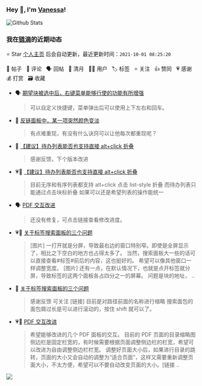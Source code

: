 ### Hey 👋, I'm [Vanessa](http://vanessa.b3log.org/)!

![Github Stats](https://github-readme-stats.vercel.app/api?username=Vanessa219&show_icons=true)

<!--events start -->

### 我在[链滴](https://ld246.com)的近期动态

⭐️ Star [个人主页](https://github.com/Vanessa219/Vanessa219) 后会自动更新，最近更新时间：`2021-10-01 08:25:20`

📝 帖子 &nbsp; 💬 评论 &nbsp; 🗣 回帖 &nbsp; 🌙 清月 &nbsp; 👨‍💻 用户 &nbsp; 🏷️ 标签 &nbsp; ⭐️ 关注 &nbsp; 👍 赞同 &nbsp; 💗 感谢 &nbsp; 💰 打赏 &nbsp; 🗃 收藏

* 🗣 [期望块被选中后，右键菜单能够行使的功能有所增强](https://ld246.com/article/1632969520294/comment/1632971589903#comments)

  > 可以自定义快捷键，菜单弹出后可以使用上下左右和回车。
* 💬 [反链面板中，某一项突然颜色变淡](https://ld246.com/article/1632915506502/comment/1632929657666#comments)

  > 有点难重现，有没有什么诀窍可以让他每次都重现呢？
* 💬 [【建议】待办列表能否也支持直接 alt+click 折叠](https://ld246.com/article/1632887385739/comment/1632903195249#comments)

  > 感谢反馈，下个版本改进
* 💗📝 [【建议】待办列表能否也支持直接 alt+click 折叠](https://ld246.com/article/1632887385739)

  > 目前无序和有序列表都支持 alt+click 点击 list-style 折叠 而待办列表只能通过点击块标折叠 如果可以还是希望列表的操作能统一
* 🗣 [PDF 交互改进](https://ld246.com/article/1632821203655/comment/1632897986377#comments)

  > 还没有修复，可点击链接查看修改进度。
* 💗📝 [关于标签搜索面板的三个问题](https://ld246.com/article/1632881087902)

  > [图片] 一打开就是分屏，导致最右边的窗口特别窄。即使是全屏显示了，相比之下空白的地方也占得太多了。 当然，搜索面板大一些的话可以直接查看#标签#前后的内容，这也挺好的。 希望可以像其他窗口一样调整宽度。 [图片] 还有一点，在默认情况下，也就是点开标签就分屏，导致标签的这两个面板各占四分之一的屏幕。 问题是块的地址， ..
* 💬 [关于标签搜索面板的三个问题](https://ld246.com/article/1632881087902/comment/1632898527160#comments)

  > 感谢反馈 可关注 [链接] 目前是对路径前面的名称进行缩略 搜索面包的面包屑过长是可以进行滚动的，按住 shift 就可以了。
* 💗📝 [PDF 交互改进](https://ld246.com/article/1632821203655)

  > 希望能够改进的几个 PDF 面板的交互。 目前的 PDF 页面的目录缩略图侧边栏是固定栏宽的，有时候需要根据页面调整侧边栏的栏宽，希望可以改进为自由调整侧边栏栏宽。 调整好页面大小后，如果进行目录的跳转，页面的大小又会自动的调整为“适合页面”，这样又需要重新调整页面大小，不太方便，希望可以不要自动改变页面的大小。[链接 ..


<!--events end -->

<a title="Hits" target="_blank" href="https://github.com/Vanessa219/Vanessa219"><img src="https://hits.b3log.org/Vanessa219/Vanessa219.svg"></a>
